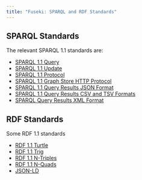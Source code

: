 ```yaml
---
title: "Fuseki: SPARQL and RDF Standards"
---
```


## SPARQL Standards

The relevant SPARQL 1.1 standards are:

- [SPARQL 1.1 Query](http://www.w3.org/TR/sparql11-query/ "http://www.w3.org/TR/sparql11-query/")
- [SPARQL 1.1 Update](http://www.w3.org/TR/sparql11-update/ "http://www.w3.org/TR/sparql11-update/")
- [SPARQL 1.1 Protocol](http://www.w3.org/TR/sparql11-protocol/ "http://www.w3.org/TR/sparql11-protocol/")
- [SPARQL 1.1 Graph Store HTTP Protocol](http://www.w3.org/TR/sparql11-http-rdf-update/ "http://www.w3.org/TR/sparql11-http-rdf-update/")
- [SPARQL 1.1 Query Results JSON Format](http://www.w3.org/TR/sparql11-results-json/ "http://www.w3.org/TR/sparql11-results-json/")
- [SPARQL 1.1 Query Results CSV and TSV Formats](http://www.w3.org/TR/sparql11-results-csv-tsv/ "http://www.w3.org/TR/sparql11-results-csv-tsv/")
- [SPARQL Query Results XML Format](http://www.w3.org/TR/rdf-sparql-XMLres/ "http://www.w3.org/TR/rdf-sparql-XMLres/")

## RDF Standards

Some RDF 1.1 standards

- [RDF 1.1 Turtle](http://www.w3.org/TR/turtle/ "http://www.w3.org/TR/turtle/")
- [RDF 1.1 Trig](http://www.w3.org/TR/trig/ "http://www.w3.org/TR/trig/")
- [RDF 1.1 N-Triples](http://www.w3.org/TR/n-triples/ "http://www.w3.org/TR/n-triples/")
- [RDF 1.1 N-Quads](http://www.w3.org/TR/n-quads/ "http://www.w3.org/TR/n-quads/")
- [JSON-LD](http://www.w3.org/TR/json-ld/ "http://www.w3.org/TR/json-ld/")
